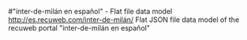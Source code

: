 #"inter-de-milán en español" - Flat file data model
http://es.recuweb.com/inter-de-milán/
Flat JSON file data model of the recuweb portal "inter-de-milán en español"
